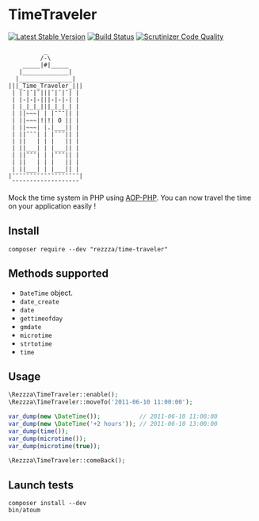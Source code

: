 TimeTraveler
===========

[![Latest Stable Version](https://poser.pugx.org/rezzza/time-traveler/v/stable.png)](https://packagist.org/packages/rezzza/time-traveler) [![Build Status](https://secure.travis-ci.org/rezzza/TimeTraveler.png)](http://travis-ci.org/rezzza/TimeTraveler) [![Scrutinizer Code Quality](https://scrutinizer-ci.com/g/rezzza/TimeTraveler/badges/quality-score.png?b=master)](https://scrutinizer-ci.com/g/rezzza/TimeTraveler/?branch=master)

`````
          _
         /-\
    _____|#|_____
   |_____________|
  |_______________|
|||_Time_Traveler_|||
 | |¯|¯|¯|||¯|¯|¯| |
 | |-|-|-|||-|-|-| |
 | |_|_|_|||_|_|_| |
 | ||~~~| | |¯¯¯|| |
 | ||~~~|!|!| O || |
 | ||~~~| |.|___|| |
 | ||¯¯¯| | |¯¯¯|| |
 | ||   | | |   || |
 | ||___| | |___|| |
 | ||¯¯¯| | |¯¯¯|| |
 | ||   | | |   || |
 | ||___| | |___|| |
|¯¯¯¯¯¯¯¯¯¯¯¯¯¯¯¯¯¯¯|
 ¯¯¯¯¯¯¯¯¯¯¯¯¯¯¯¯¯¯¯
`````

Mock the time system in PHP using [AOP-PHP](https://github.com/AOP-PHP/AOP). You can now travel the time on your application easily !

Install
-----------------
```
composer require --dev "rezzza/time-traveler"
```

Methods supported
-----------------

- `DateTime` object.
- `date_create`
- `date`
- `gettimeofday`
- `gmdate`
- `microtime`
- `strtotime`
- `time`

Usage
-----

```php
\Rezzza\TimeTraveler::enable();
\Rezzza\TimeTraveler::moveTo('2011-06-10 11:00:00');

var_dump(new \DateTime());           // 2011-06-10 11:00:00
var_dump(new \DateTime('+2 hours')); // 2011-06-10 13:00:00
var_dump(time());
var_dump(microtime());
var_dump(microtime(true));

\Rezzza\TimeTraveler::comeBack();
```


Launch tests
------------

```
composer install --dev
bin/atoum
```
